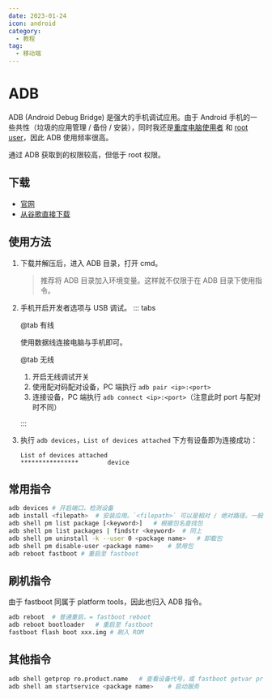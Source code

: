 ```yaml
---
date: 2023-01-24
icon: android
category:
  - 教程
tag:
  - 移动端
---
```


# ADB

ADB (Android Debug Bridge) 是强大的手机调试应用。由于 Android 手机的一些共性（垃圾的应用管理 / 备份 / 安装），同时我还是[重度电脑使用者](../../gossip/author.md#我的爱好) 和 [root user](./index.md)，因此 ADB 使用频率很高。

通过 ADB 获取到的权限较高，但低于 root 权限。

## 下载

- [官网](https://developer.android.com/studio/command-line/adb)
- [从谷歌直接下载](https://dl.google.com/android/repository/platform-tools-latest-windows.zip)

## 使用方法

1. 下载并解压后，进入 ADB 目录，打开 cmd。
   > 推荐将 ADB 目录加入环境变量。这样就不仅限于在 ADB 目录下使用指令。
2. 手机开启开发者选项与 USB 调试。
   ::: tabs

   @tab 有线

   使用数据线连接电脑与手机即可。

   @tab 无线

   1. 开启无线调试开关
   2. 使用配对码配对设备，PC 端执行 `adb pair <ip>:<port>`
   3. 连接设备，PC 端执行 `adb connect <ip>:<port>`（注意此时 port 与配对时不同）

   :::

3. 执行 `adb devices`，`List of devices attached` 下方有设备即为连接成功：

   ```text
   List of devices attached
   ****************        device
   ```

## 常用指令

```sh
adb devices # 开启端口，检测设备
adb install <filepath>  # 安装应用。`<filepath>` 可以是相对 / 绝对路径。一般为 .apk 文件。
adb shell pm list package [<keyword>]   # 根据包名查找包
adb shell pm list packages | findstr <keyword>  # 同上
adb shell pm uninstall -k --user 0 <package name>   # 卸载包
adb shell pm disable-user <package name>    # 禁用包
adb reboot fastboot # 重启至 fastboot
```

## 刷机指令

由于 fastboot 同属于 platform tools，因此也归入 ADB 指令。

```sh
adb reboot  # 普通重启，= fastboot reboot
adb reboot bootloader   # 重启至 fastboot
fastboot flash boot xxx.img # 刷入 ROM
```

## 其他指令

```sh
adb shell getprop ro.product.name   # 查看设备代号，或 fastboot getvar product
adb shell am startservice <package name>    # 启动服务
```
